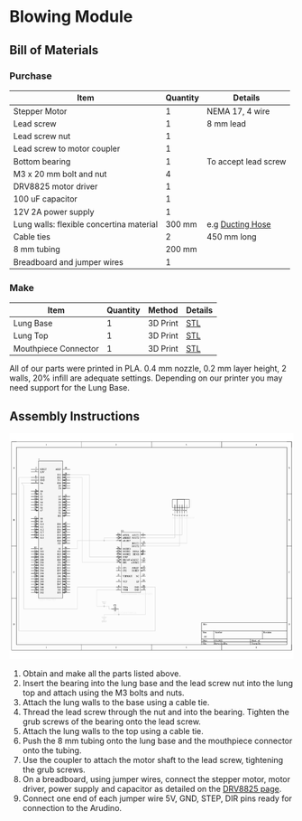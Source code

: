 # Blowing Module

## Bill of Materials

### Purchase
| Item | Quantity | Details |
| -------- | -------- | -------- |
| Stepper Motor | 1 | NEMA 17, 4 wire |
| Lead screw | 1 | 8 mm lead |
| Lead screw nut | 1 |  |
| Lead screw to motor coupler | 1 |  |
| Bottom bearing | 1 | To accept lead screw |
| M3 x 20 mm bolt and nut | 4 |  |
| DRV8825 motor driver | 1 |  |
| 100 uF capacitor | 1 |  |
| 12V 2A power supply | 1 |  |
| Lung walls: flexible concertina material | 300 mm | e.g [Ducting Hose](https://www.screwfix.com/p/manrose-pvc-flexible-ducting-hose-white-1m-x-100mm/17297)|
| Cable ties | 2 | 450 mm long |
| 8 mm tubing | 200 mm |  |
| Breadboard and jumper wires | 1 |  |

### Make
| Item | Quantity | Method | Details |
| - | - | - | - |
| Lung Base | 1 | 3D Print | [STL](lung-base.stl) |
| Lung Top | 1 | 3D Print | [STL](lung-top.stl) |
| Mouthpiece Connector | 1 | 3D Print | [STL](pipe-to-mouthpiece.stl) |

All of our parts were printed in PLA. 0.4 mm nozzle, 0.2 mm layer height, 2 walls, 20% infill are adequate settings. Depending on our printer you may need support for the Lung Base.

## Assembly Instructions

<p float="left">
  <img src="../../Documents/blower_circuit_diagram.png" height="400" />
</p>

1. Obtain and make all the parts listed above.
2. Insert the bearing into the lung base and the lead screw nut into the lung top and attach using the M3 bolts and nuts.
3. Attach the lung walls to the base using a cable tie.
4. Thread the lead screw through the nut and into the bearing. Tighten the grub screws of the bearing onto the lead screw.
5. Attach the lung walls to the top using a cable tie.
6. Push the 8 mm tubing onto the lung base and the mouthpiece connector onto the tubing.
6. Use the coupler to attach the motor shaft to the lead screw, tightening the grub screws.
7. On a breadboard, using jumper wires, connect the stepper motor, motor driver, power supply and capacitor as detailed on the [DRV8825 page](https://www.pololu.com/product/2133).
8. Connect one end of each jumper wire 5V, GND, STEP, DIR pins ready for connection to the Arudino.
